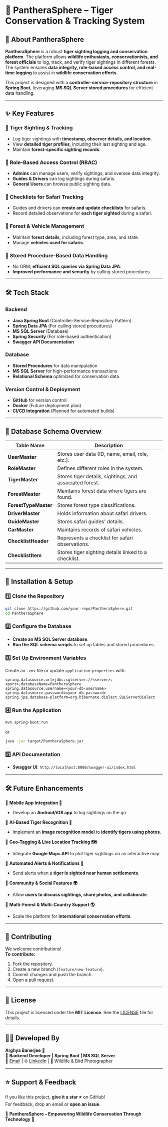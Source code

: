 # 🐅 PantheraSphere – Tiger Conservation & Tracking System

## 🌿 About PantheraSphere
**PantheraSphere** is a robust **tiger sighting logging and conservation platform**. The platform allows **wildlife enthusiasts, conservationists, and forest officials** to log, track, and verify tiger sightings in different forests. The system ensures **data integrity, role-based access control, and real-time logging** to assist in **wildlife conservation efforts**.

This project is designed with a **controller-service-repository structure** in **Spring Boot**, leveraging **MS SQL Server stored procedures** for efficient data handling.

---

## ✨ Key Features

### 🔹 **Tiger Sighting & Tracking**
- Log tiger sightings with **timestamp, observer details, and location**.
- View **detailed tiger profiles**, including their last sighting and age.
- Maintain **forest-specific sighting records**.

### 🔹 **Role-Based Access Control (RBAC)**
- **Admins** can manage users, verify sightings, and oversee data integrity.
- **Guides & Drivers** can log sightings during safaris.
- **General Users** can browse public sighting data.

### 🔹 **Checklists for Safari Tracking**
- Guides and drivers can **create and update checklists** for safaris.
- Record detailed observations for **each tiger sighted** during a safari.

### 🔹 **Forest & Vehicle Management**
- Maintain **forest details**, including forest type, area, and state.
- Manage **vehicles used for safaris**.

### 🔹 **Stored Procedure-Based Data Handling**
- No ORM; **efficient SQL queries via Spring Data JPA**.
- **Improved performance and security** by calling stored procedures.

---

## 🛠️ Tech Stack

### **Backend**
- **Java Spring Boot** (Controller-Service-Repository Pattern)
- **Spring Data JPA** (For calling stored procedures)
- **MS SQL Server** (Database)
- **Spring Security** (For role-based authentication)
- **Swagger API Documentation**

### **Database**
- **Stored Procedures** for data manipulation
- **MS SQL Server** for high-performance transactions
- **Relational Schema** optimized for conservation data

### **Version Control & Deployment**
- **GitHub** for version control
- **Docker** (Future deployment plan)
- **CI/CD Integration** (Planned for automated builds)

---

## 📂 Database Schema Overview

| Table Name         | Description |
|--------------------|------------|
| **UserMaster**     | Stores user data (ID, name, email, role, etc.). |
| **RoleMaster**     | Defines different roles in the system. |
| **TigerMaster**    | Stores tiger details, sightings, and associated forest. |
| **ForestMaster**   | Maintains forest data where tigers are found. |
| **ForestTypeMaster** | Stores forest type classifications. |
| **DriverMaster**   | Holds information about safari drivers. |
| **GuideMaster**    | Stores safari guides' details. |
| **CarMaster**      | Maintains records of safari vehicles. |
| **ChecklistHeader** | Represents a checklist for safari observations. |
| **ChecklistItem**  | Stores tiger sighting details linked to a checklist. |

---

## 🚀 Installation & Setup

### 1️⃣ Clone the Repository
```bash
git clone https://github.com/your-repo/PantheraSphere.git
cd PantheraSphere
```

### 2️⃣ Configure the Database
- **Create an MS SQL Server database**.
- **Run the SQL schema scripts** to set up tables and stored procedures.

### 3️⃣ Set Up Environment Variables
Create an `.env` file or update `application.properties` with:
```
spring.datasource.url=jdbc:sqlserver://<server>:<port>;databaseName=PantheraSphere
spring.datasource.username=<your-db-username>
spring.datasource.password=<your-db-password>
spring.jpa.database-platform=org.hibernate.dialect.SQLServerDialect
```

### 4️⃣ Run the Application
```bash
mvn spring-boot:run
```
or
```bash
java -jar target/PantheraSphere.jar
```

### 5️⃣ API Documentation
- **Swagger UI**: `http://localhost:8080/swagger-ui/index.html`

---

## 🛠️ Future Enhancements

🔹 **Mobile App Integration 📱**  
- Develop an **Android/iOS app** to log sightings on the go.

🔹 **AI-Based Tiger Recognition 🧠**  
- Implement an **image recognition model** to **identify tigers using photos**.

🔹 **Geo-Tagging & Live Location Tracking 🗺️**  
- Integrate **Google Maps API** to plot tiger sightings on an interactive map.

🔹 **Automated Alerts & Notifications 🔔**  
- Send alerts when a **tiger is sighted near human settlements**.

🔹 **Community & Social Features 🌍**  
- Allow **users to discuss sightings, share photos, and collaborate**.

🔹 **Multi-Forest & Multi-Country Support 🌎**  
- Scale the platform for **international conservation efforts**.

---

## 🤝 Contributing
We welcome contributions!  
**To contribute:**
1. Fork the repository.
2. Create a new branch (`feature/new-feature`).
3. Commit changes and push the branch.
4. Open a pull request.

---

## 📜 License
This project is licensed under the **MIT License**. See the [LICENSE](LICENSE) file for details.

---

## 👨‍💻 Developed By
**Arghya Banerjee** 🚀  
🎯 **Backend Developer | Spring Boot | MS SQL Server**  
📧 [Email](mailto:your-email@example.com) | 🌐 [LinkedIn](https://www.linkedin.com/in/arghya-banerjee/) | 📸 Wildlife & Bird Photographer  

---

## ⭐ Support & Feedback
If you like this project, **give it a star ⭐** on GitHub!  
For feedback, drop an email or **open an issue**.

🐅 **PantheraSphere – Empowering Wildlife Conservation Through Technology** 🌿
